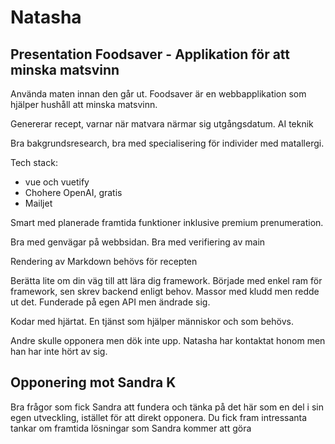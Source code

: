 # Natasha

## Presentation Foodsaver - Applikation för att minska matsvinn

Använda maten innan den går ut.
Foodsaver är en webbapplikation som hjälper hushåll att minska matsvinn.

Genererar recept, varnar när matvara närmar sig utgångsdatum.
AI teknik

Bra bakgrundsresearch, bra med specialisering för individer med matallergi.

Tech stack:

- vue och vuetify
- Chohere OpenAI, gratis
- Mailjet

Smart med planerade framtida funktioner inklusive premium prenumeration.

Bra med genvägar på webbsidan.
Bra med verifiering av main

Rendering av Markdown behövs för recepten

Berätta lite om din väg till att lära dig framework.
Började med enkel ram för framework, sen skrev backend enligt behov.
Massor med kludd men redde ut det.
Funderade på egen API men ändrade sig.

Kodar med hjärtat. En tjänst som hjälper människor och som behövs.

Andre skulle opponera men dök inte upp. Natasha har kontaktat honom men han har inte hört av sig.

## Opponering mot Sandra K

Bra frågor som fick Sandra att fundera och tänka på det här som en del i sin egen utveckling, istället för att direkt opponera. Du fick fram intressanta tankar om framtida lösningar som Sandra kommer att göra
